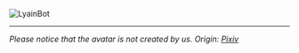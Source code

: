 ![LyainBot](https://socialify.git.ci/LyainTeam/LyainBot/image?custom_language=C%23&description=1&forks=1&issues=1&language=1&logo=https%3A%2F%2Favatars.githubusercontent.com%2Fu%2F221373103&name=1&owner=1&pulls=1&stargazers=1&theme=Auto)

---
*Please notice that the avatar is not created by us. Origin: [Pixiv](https://www.pixiv.net/artworks/132481358)*